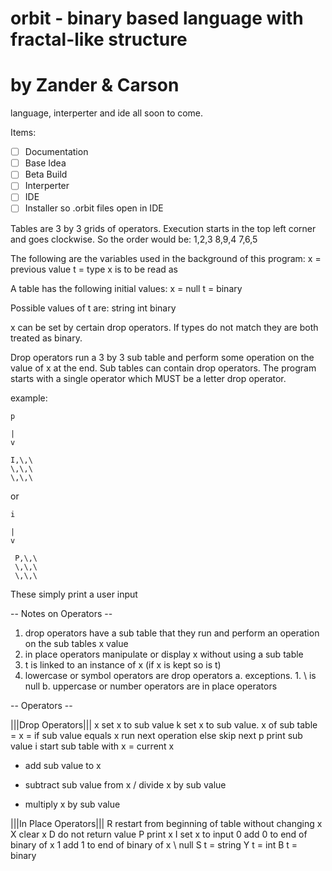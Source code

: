 # orbit - binary based language with fractal-like structure
# by Zander & Carson

language, interperter and ide all soon to come.

Items:
- [ ] Documentation 
- [ ] Base Idea
- [ ] Beta Build
- [ ] Interperter
- [ ] IDE
- [ ] Installer so .orbit files open in IDE

Tables are 3 by 3 grids of operators. Execution starts in the top left corner and goes clockwise.
So the order would be:
1,2,3
8,9,4
7,6,5

The following are the variables used in the background of this program:
x = previous value
t = type x is to be read as

A table has the following initial values:
x = null
t = binary

Possible values of t are:
string
int
binary

x can be set by certain drop operators.
If types do not match they are both treated as binary.

Drop operators run a 3 by 3 sub table and perform some operation on the value of x at the end.
Sub tables can contain drop operators. The program starts with a single operator which MUST
be a letter drop operator.

example:

	p
	
	|
	v
  
 	I,\,\
  	\,\,\
  	\,\,\
  
or 

	i
	
	|
	v
  
 	 P,\,\
 	 \,\,\
 	 \,\,\

These simply print a user input

-- Notes on Operators --
1. drop operators have a sub table that they run and perform an operation on the sub tables x value
2. in place operators manipulate or display x without using a sub table
3. t is linked to an instance of x (if x is kept so is t)
4. lowercase or symbol operators are drop operators
	a. exceptions.
		1. \ is null
	b. uppercase or number operators are in place operators

-- Operators --

|||Drop Operators|||
x	set x to sub value
k	set x to sub value. x of sub table = x
=	if sub value equals x run next operation else skip next
p	print sub value
i	start sub table with x = current x
+	add sub value to x
-	subtract sub value from x
/	divide x by sub value
*	multiply x by sub value

|||In Place Operators|||
R	restart from beginning of table without changing x
X	clear x
D	do not return value
P	print x
I	set x to input
0	add 0 to end of binary of x
1	add 1 to end of binary of x
\ 	null
S	t = string
Y	t = int
B	t = binary
